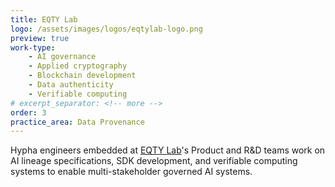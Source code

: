 ```yaml
---
title: EQTY Lab
logo: /assets/images/logos/eqtylab-logo.png
preview: true
work-type: 
    - AI governance 
    - Applied cryptography
    - Blockchain development 
    - Data authenticity   
    - Verifiable computing  
# excerpt_separator: <!-- more -->
order: 3
practice_area: Data Provenance
---
```

Hypha engineers embedded at <a class="link accent" href="https://www.eqtylab.io/">EQTY Lab</a>'s Product and R&D teams work on AI lineage specifications, SDK development, and verifiable computing systems to enable multi-stakeholder governed AI systems.